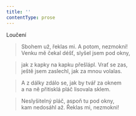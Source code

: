 ```yaml
---
title: ''
contentType: prose
---
```


Loučení

> Sbohem už, řeklas mi. A potom, nezmokni!  
> Venku mě čekal déšť, slyšel jsem pod okny,

> jak z kapky na kapku přešlápl. Vrať se zas,  
> ještě jsem zaslechl, jak za mnou volalas.

> A z dálky zdálo se, jak by tvář za oknem  
> a na ně přitisklá pláč lisovala sklem.

> Neslyšitelný pláč, aspoň tu pod okny,  
> kam nedosáhl až. Řeklas mi, nezmokni!
